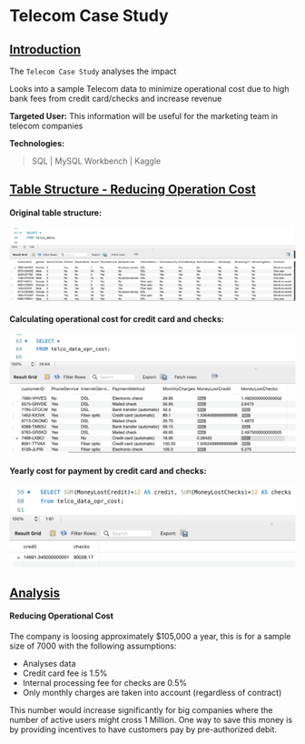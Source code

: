 # Telecom Case Study

## <ins>Introduction

The `Telecom Case Study` analyses the impact 

Looks into a sample Telecom data to minimize operational cost due to high bank fees from credit card/checks 
and increase revenue

__Targeted User:__ This information will be useful for the marketing team in telecom companies

__Technologies:__
> <span> SQL | MySQL Workbench | Kaggle </span>

## <ins> Table Structure - Reducing Operation Cost

#### Original table structure:
![my image](./assets/originalTable.png)

#### Calculating operational cost for credit card and checks:
![my image](./assets/newTable.png)

#### Yearly cost for payment by credit card and checks:
![my image](./assets/opCost.png)

## <ins> Analysis

#### Reducing Operational Cost

The company is loosing approximately $105,000 a year, this is for a sample size of 7000 with the 
following assumptions:
   
   - Analyses data 
   - Credit card fee is 1.5%
   - Internal processing fee for checks are 0.5%
   - Only monthly charges are taken into account (regardless of contract)

This number would increase significantly for big companies where the number of active users 
might cross 1 Million. One way to save this money is by providing incentives to have
customers pay by pre-authorized debit.
